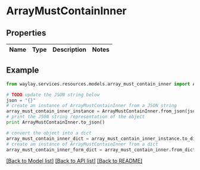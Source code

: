 # ArrayMustContainInner


## Properties

Name | Type | Description | Notes
------------ | ------------- | ------------- | -------------

## Example

```python
from waylay.services.resources.models.array_must_contain_inner import ArrayMustContainInner

# TODO update the JSON string below
json = "{}"
# create an instance of ArrayMustContainInner from a JSON string
array_must_contain_inner_instance = ArrayMustContainInner.from_json(json)
# print the JSON string representation of the object
print ArrayMustContainInner.to_json()

# convert the object into a dict
array_must_contain_inner_dict = array_must_contain_inner_instance.to_dict()
# create an instance of ArrayMustContainInner from a dict
array_must_contain_inner_form_dict = array_must_contain_inner.from_dict(array_must_contain_inner_dict)
```
[[Back to Model list]](../README.md#documentation-for-models) [[Back to API list]](../README.md#documentation-for-api-endpoints) [[Back to README]](../README.md)


